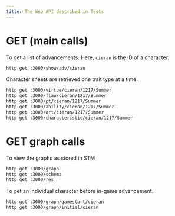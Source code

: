```yaml
---
title: The Web API described in Tests
---
```



# GET (main calls)

To get a list of advancements.  Here, `cieran` is the ID of a character.

```sh
http get :3000/show/adv/cieran
```

Character sheets are retrieved one trait type at a time.

```sh
http get :3000/virtue/cieran/1217/Summer
http get :3000/flaw/cieran/1217/Summer
http get :3000/pt/cieran/1217/Summer
http get :3000/ability/cieran/1217/Summer
http get :3000/art/cieran/1217/Summer
http get :3000/characteristic/cieran/1217/Summer
```

# GET graph calls

To view the graphs as stored in STM 

```sh
http get :3000/graph
http get :3000/schema
http get :3000/res
```

To get an individual character before in-game advancement.

```sh
http get :3000/graph/gamestart/cieran
http get :3000/graph/initial/cieran
```

